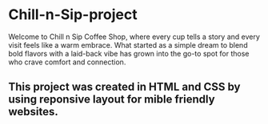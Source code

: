 # Chill-n-Sip-project
Welcome to Chill n Sip Coffee Shop, where every cup tells a story and every visit feels like a warm embrace. What started as a simple dream to blend bold flavors with a laid-back vibe has grown into the go-to spot for those who crave comfort and connection. 

## This project was created in HTML and CSS by using reponsive layout for mible friendly websites.
